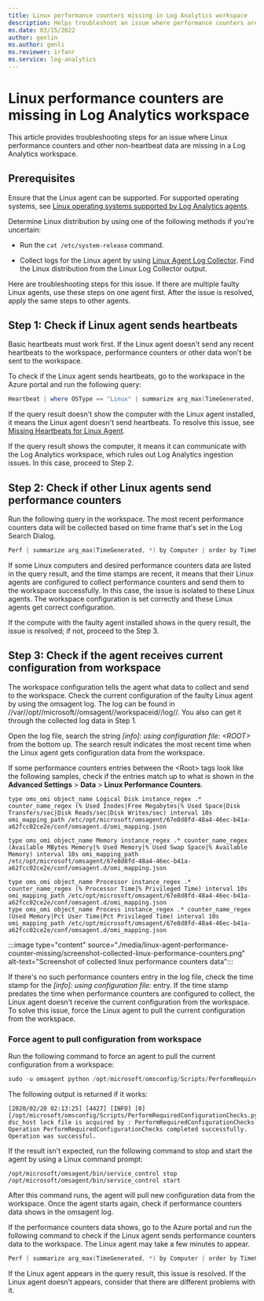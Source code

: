 ```yaml
---
title: Linux performance counters missing in Log Analytics workspace
description: Helps troubleshoot an issue where performance counters are missing in a Linux agent connected workspace.
ms.date: 03/15/2022
author: genlin
ms.author: genli
ms.reviewer: irfanr
ms.service: log-analytics
---
```

# Linux performance counters are missing in Log Analytics workspace

This article provides troubleshooting steps for an issue where Linux performance counters and other non-heartbeat data are missing in a Log Analytics workspace.

## Prerequisites

Ensure that the Linux agent can be supported. For supported operating systems, see [Linux operating systems supported by Log Analytics agents](/azure/azure-monitor/agents/agents-overview#linux).

Determine Linux distribution by using one of the following methods if you're uncertain:

- Run the `cat /etc/system-release` command.

- Collect logs for the Linux agent by using [Linux Agent Log Collector](https://github.com/Microsoft/OMS-Agent-for-Linux/blob/master/tools/LogCollector/OMS_Linux_Agent_Log_Collector.md). Find the Linux distribution from the Linux Log Collector output.

Here are troubleshooting steps for this issue. If there are multiple faulty Linux agents, use these steps on one agent first. After the issue is resolved, apply the same steps to other agents.

## Step 1: Check if Linux agent sends heartbeats

Basic heartbeats must work first. If the Linux agent doesn't send any recent heartbeats to the workspace, performance counters or other data won't be sent to the workspace.

To check if the Linux agent sends heartbeats, go to the workspace in the Azure portal and run the following query:

```powershell
Heartbeat | where OSType == "Linux" | summarize arg_max(TimeGenerated, *) by Computer
```

If the query result doesn't show the computer with the Linux agent installed, it means the Linux agent doesn't send heartbeats. To resolve this issue, see [Missing Heartbeats for Linux Agent](https://dev.azure.com/Supportability/AzureMonitoringAgents/_wiki/wikis/AzureMonitoringAgents/466119/Linux-Agents-Install-Issues-and-Missing-Heart-Beats).

If the query result shows the computer, it means it can communicate with the Log Analytics workspace, which rules out Log Analytics ingestion issues. In this case, proceed to Step 2.

## Step 2: Check if other Linux agents send performance counters

Run the following query in the workspace. The most recent performance counters data will be collected based on time frame that's set in the Log Search Dialog.

```powershell
Perf | summarize arg_max(TimeGenerated, *) by Computer | order by TimeGenerated desc
```

If some Linux computers and desired performance counters data are listed in the query result, and the time stamps are recent, it means that their Linux agents are configured to collect performance counters and send them to the workspace successfully. In this case, the issue is isolated to these Linux agents. The workspace configuration is set correctly and these Linux agents get correct configuration.

If the compute with the faulty agent installed shows in the query result, the issue is resolved; if not, proceed to the Step 3.

## Step 3: Check if the agent receives current configuration from workspace

The workspace configuration tells the agent what data to collect and send to the workspace. Check the current configuration of the faulty Linux agent by using the omsagent log. The log can be found in //var//opt//microsoft//omsagent//workspaceid//log//. You also can get it through the collected log data in Step 1.

Open the log file, search the string *[info]: using configuration file: \<ROOT>* from the bottom up. The search result indicates the most recent time when the Linux agent gets configuration data from the workspace.

If some performance counters entries between the \<Root> tags look like the following samples, check if the entries match up to what is shown in the **Advanced Settings** > **Data** > **Linux Performance Counters**.

```output
type oms_omi object_name Logical Disk instance_regex .* counter_name_regex (% Used Inodes|Free Megabytes|% Used Space|Disk Transfers/sec|Disk Reads/sec|Disk Writes/sec) interval 10s omi_mapping_path /etc/opt/microsoft/omsagent/67e8d8fd-48a4-46ec-b41a-a62fcc02ce2e/conf/omsagent.d/omi_mapping.json

type oms_omi object_name Memory instance_regex .* counter_name_regex (Available MBytes Memory|% Used Memory|% Used Swap Space|% Available Memory) interval 10s omi_mapping_path /etc/opt/microsoft/omsagent/67e8d8fd-48a4-46ec-b41a-a62fcc02ce2e/conf/omsagent.d/omi_mapping.json

type oms_omi object_name Processor instance_regex .* counter_name_regex (% Processor Time|% Privileged Time) interval 10s omi_mapping_path /etc/opt/microsoft/omsagent/67e8d8fd-48a4-46ec-b41a-a62fcc02ce2e/conf/omsagent.d/omi_mapping.json
type oms_omi object_name Process instance_regex .* counter_name_regex (Used Memory|Pct User Time|Pct Privileged Time) interval 10s omi_mapping_path /etc/opt/microsoft/omsagent/67e8d8fd-48a4-46ec-b41a-a62fcc02ce2e/conf/omsagent.d/omi_mapping.json
```

:::image type="content" source="./media/linux-agent-performance-counter-missing/screenshot-collected-linux-performance-counters.png" alt-text="Screenshot of collected linux performance counters data":::

If there's no such performance counters entry in the log file, check the time stamp for the *[info]: using configuration file:* entry. If the time stamp predates the time when performance counters are configured to collect, the Linux agent doesn't receive the current configuration from the workspace. To solve this issue, force the Linux agent to pull the current configuration from the workspace.

### Force agent to pull configuration from workspace

Run the following command to force an agent to pull the current configuration from a workspace:

```python
sudo -u omsagent python /opt/microsoft/omsconfig/Scripts/PerformRequiredConfigurationChecks.py
```

The following output is returned if it works:

```output
[2020/02/20 02:13:25] [4427] [INFO] [0] [/opt/microsoft/omsconfig/Scripts/PerformRequiredConfigurationChecks.py:0] dsc_host lock file is acquired by : PerformRequiredConfigurationChecks
Operation PerformRequiredConfigurationChecks completed successfully. Operation was successful.
```

If the result isn't expected, run the following command to stop and start the agent by using a Linux command prompt:

```console
/opt/microsoft/omsagent/bin/service_control stop
/opt/microsoft/omsagent/bin/service_control start
```

After this command runs, the agent will pull new configuration data from the workspace. Once the agent starts again, check if performance counters data shows in the omsagent log.

If the performance counters data shows, go to the Azure portal and run the following command to check if the Linux agent sends performance counters data to the workspace. The Linux agent may take a few minutes to appear.

```powershell
Perf | summarize arg_max(TimeGenerated, *) by Computer | order by TimeGenerated desc
```

If the Linux agent appears in the query result, this issue is resolved. If the Linux agent doesn't appears, consider that there are different problems with it.
